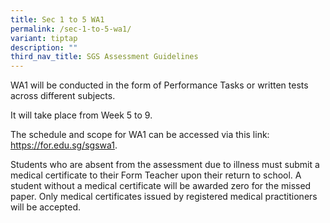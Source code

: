```yaml
---
title: Sec 1 to 5 WA1
permalink: /sec-1-to-5-wa1/
variant: tiptap
description: ""
third_nav_title: SGS Assessment Guidelines
---
```

<p>WA1 will be conducted in the form of Performance Tasks or written tests
across different subjects.</p>
<p>It will take place from Week 5 to 9.</p>
<p>The schedule and scope for WA1 can be accessed via this link: <a href="https://for.edu.sg/sgswa1" rel="noopener noreferrer nofollow" target="_blank">https://for.edu.sg/sgswa1</a>.</p>
<p>Students who are absent from the assessment due to illness must submit
a medical certificate to their Form Teacher upon their return to school.
A student without a medical certificate will be awarded zero for the missed
paper. Only medical certificates issued by registered medical practitioners
will be accepted.</p>
